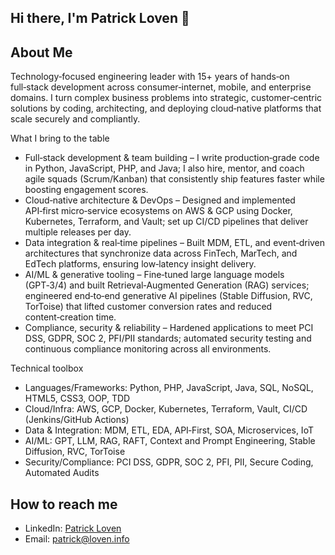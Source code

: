 ## Hi there, I'm Patrick Loven 👋

## About Me

Technology‑focused engineering leader with 15+ years of hands‑on full‑stack development across consumer‑internet, mobile, and enterprise domains. I turn complex business problems into strategic, customer‑centric solutions by coding, architecting, and deploying cloud‑native platforms that scale securely and compliantly.

What I bring to the table

- Full‑stack development & team building – I write production‑grade code in Python, JavaScript, PHP, and Java; I also hire, mentor, and coach agile squads (Scrum/Kanban) that consistently ship features faster while boosting engagement scores.
- Cloud‑native architecture & DevOps – Designed and implemented API‑first micro‑service ecosystems on AWS & GCP using Docker, Kubernetes, Terraform, and Vault; set up CI/CD pipelines that deliver multiple releases per day.
- Data integration & real‑time pipelines – Built MDM, ETL, and event‑driven architectures that synchronize data across FinTech, MarTech, and EdTech platforms, ensuring low‑latency insight delivery.
- AI/ML & generative tooling – Fine‑tuned large language models (GPT‑3/4) and built Retrieval‑Augmented Generation (RAG) services; engineered end‑to‑end generative AI pipelines (Stable Diffusion, RVC, TorToise) that lifted customer conversion rates and reduced content‑creation time.
- Compliance, security & reliability – Hardened applications to meet PCI DSS, GDPR, SOC 2, PFI/PII standards; automated security testing and continuous compliance monitoring across all environments.

Technical toolbox

- Languages/Frameworks: Python, PHP, JavaScript, Java, SQL, NoSQL, HTML5, CSS3, OOP, TDD
- Cloud/Infra: AWS, GCP, Docker, Kubernetes, Terraform, Vault, CI/CD (Jenkins/GitHub Actions)
- Data & Integration: MDM, ETL, EDA, API‑First, SOA, Microservices, IoT
- AI/ML: GPT, LLM, RAG, RAFT, Context and Prompt Engineering, Stable Diffusion, RVC, TorToise
- Security/Compliance: PCI DSS, GDPR, SOC 2, PFI, PII, Secure Coding, Automated Audits

## How to reach me
- LinkedIn: [Patrick Loven](https://www.linkedin.com/in/patrickloven/)
- Email: patrick@loven.info
